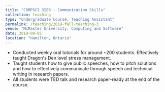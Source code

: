 ```yaml
---
title: "COMPSCI 3I03 - Communication Skills"
collection: teaching
type: "Undergraduate Course, Teaching Assistant"
permalink: /teaching/2019-fall-teaching-3
venue: "McMaster University, Computing and Software"
date: 2019-09-05
location: "Hamilton, Ontario"
---
```


* Conducted weekly oral tutorials for around ~200 students. Effectively taught Dragon's Den level stress management.
* Taught students how to give public speeches, how to pitch solutions and how to effectively communicate through speech and technical writing in research papers.
* All students were TED talk and research paper-ready at the end of the course.


